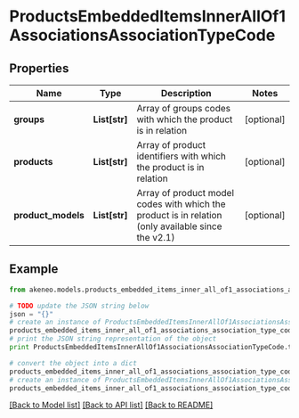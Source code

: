 # ProductsEmbeddedItemsInnerAllOf1AssociationsAssociationTypeCode


## Properties
Name | Type | Description | Notes
------------ | ------------- | ------------- | -------------
**groups** | **List[str]** | Array of groups codes with which the product is in relation | [optional] 
**products** | **List[str]** | Array of product identifiers with which the product is in relation | [optional] 
**product_models** | **List[str]** | Array of product model codes with which the product is in relation (only available since the v2.1) | [optional] 

## Example

```python
from akeneo.models.products_embedded_items_inner_all_of1_associations_association_type_code import ProductsEmbeddedItemsInnerAllOf1AssociationsAssociationTypeCode

# TODO update the JSON string below
json = "{}"
# create an instance of ProductsEmbeddedItemsInnerAllOf1AssociationsAssociationTypeCode from a JSON string
products_embedded_items_inner_all_of1_associations_association_type_code_instance = ProductsEmbeddedItemsInnerAllOf1AssociationsAssociationTypeCode.from_json(json)
# print the JSON string representation of the object
print ProductsEmbeddedItemsInnerAllOf1AssociationsAssociationTypeCode.to_json()

# convert the object into a dict
products_embedded_items_inner_all_of1_associations_association_type_code_dict = products_embedded_items_inner_all_of1_associations_association_type_code_instance.to_dict()
# create an instance of ProductsEmbeddedItemsInnerAllOf1AssociationsAssociationTypeCode from a dict
products_embedded_items_inner_all_of1_associations_association_type_code_form_dict = products_embedded_items_inner_all_of1_associations_association_type_code.from_dict(products_embedded_items_inner_all_of1_associations_association_type_code_dict)
```
[[Back to Model list]](../README.md#documentation-for-models) [[Back to API list]](../README.md#documentation-for-api-endpoints) [[Back to README]](../README.md)


